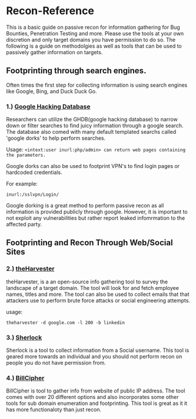 # Recon-Reference
This is a basic guide on passive recon for information gathering for Bug Bounties, Penetration Testing and more. Please use the tools at your own discretion and only target domains you have permission to do so. The following is a guide on methodolgies as well as tools that can be used to passively gather information on targets.

## Footprinting through search engines. 

Often times the first step for collecting information is using search engines like Google, Bing, and Duck Duck Go.

### 1.) [Google Hacking Database](https://www.exploit-db.com/google-hacking-database)
Researchers can utilize the GHDB(google hacking database) to narrow down or filter searches to find juicy information through a google search. The database also comed with many default templated searchs called 'google dorks' to help perform searches. 

Usage: 
```<intext:user inurl:php/admin> can return web pages containing the parameters.```

Google dorks can also be used to footprint VPN's to find login pages or hardcoded credentials. 

For example:
```
inurl:/sslvpn/Login/
```

Google dorking is a great method to perform passive recon as all information is provided publicly through google. However, it is important to not exploit any vulnerabilities but rather report leaked infomrmation to the affected party.

## Footprinting and Recon Through Web/Social Sites

### 2.) [theHarvester](https://www.edge-security.com/software.html)

theHarvester, is a an open-source info gathering tool to survey the landscape of a target domain. The tool will look for and fetch employee names, titles and more. The tool can also be used to collect emails that that attackers use to perform brute force attacks or social engineering attempts. 

usage:
```
theharvester -d google.com -l 200 -b linkedin
```

### 3.) [Sherlock ](https://github.com/sherlock-project/sherlock)

Sherlock is a tool to collect information from a Social username. This tool is geared more towards an individual and you should not perform recon on people you do not have permission from.

### 4.) [BillCipher](https://github.com/bahatiphill/BillCipher)

BillCipher is tool to gather info from website of public IP address. The tool comes with over 20 different options and also incorporates some other tools for sub domain enumeration and footprinting. This tool is great as it it has more functionaloty than just recon. 



